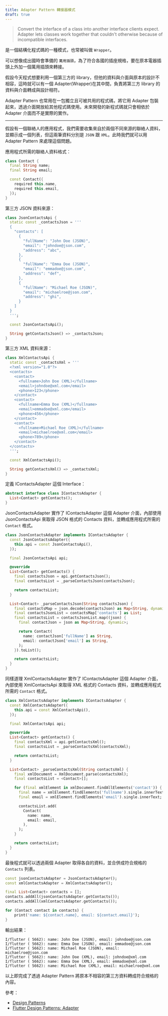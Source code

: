 ```yaml
---
title: Adapter Pattern 轉接器模式
draft: true
---
```


> Convert the interface of a class into another interface clients expect. Adapter lets classes work together that couldn't otherwise because of incompatible interfaces.

是一個結構化程式碼的一種模式，也常被叫做 `Wrapper`。

可以想像成出國時會準備的 `萬用插頭`，為了符合各國的插座規格，要在原本電器插頭上外加一個萬用插頭來轉接。

假設今天程式想要利用一個第三方的 library，但他的資料與介面與原本的設計不相容，這時就可以有一個 Adapter(Wrapper)在其中間，負責將第三方 library 的資料與介面轉成與設計相符。

Adapter Pattern 也常用在一包獨立且可被共用的程式碼，將它用 Adapter 包裝起來，透過介面開放給其他程式碼使用。未來開發的新程式碼就只會相依於 Adapter 介面而不是實際的實作。

---

假設有一個聯絡人的應用程式，我們需要收集來自於兩個不同來源的聯絡人資料，並顯示成一個列表，但這兩筆資料分別是 `JSON` 跟 `XML`。此時我們就可以用 Adapter Pattern 來處理這個問題。

應用程式所需的聯絡人資料格式：
```dart
class Contact {
  final String name;
  final String email;

  const Contact({
    required this.name,
    required this.email,
  });
}
```

第三方 JSON 資料來源：
```dart
class JsonContactsApi {
  static const _contactsJson = '''
  {
    "contacts": [
      {
        "fullName": "John Doe (JSON)",
        "email": "johndoe@json.com",
        "address": "abc",
      },
      {
        "fullName": "Emma Doe (JSON)",
        "email": "emmadoe@json.com",
        "address": "def",
      },
      {
        "fullName": "Michael Roe (JSON)",
        "email": "michaelroe@json.com",
        "address": "ghi",
      }
    ]
  }
  ''';

  const JsonContactsApi();

  String getContactsJson() => _contactsJson;
}
```

第三方 XML 資料來源：
```dart
class XmlContactsApi {
  static const _contactsXml = '''
  <?xml version="1.0"?>
  <contacts>
    <contact>
      <fullname>John Doe (XML)</fullname>
      <email>johndoe@xml.com</email>
      <phone>123</phone>
    </contact>
    <contact>
      <fullname>Emma Doe (XML)</fullname>
      <email>emmadoe@xml.com</email>
      <phone>456</phone>
    </contact>
    <contact>
      <fullname>Michael Roe (XML)</fullname>
      <email>michaelroe@xml.com</email>
      <phone>789</phone>
    </contact>
  </contacts>
  ''';

  const XmlContactsApi();

  String getContactsXml() => _contactsXml;
}
```

定義 IContactsAdapter 這個 Interface：
```dart
abstract interface class IContactsAdapter {
  List<Contact> getContacts();
}
```

JsonContactsAdapter 實作了 IContactsAdapter 這個 Adapter 介面，內部使用 JsonContactsApi 來取得 JSON 格式的 Contacts 資料，並轉成應用程式所需的 `Contact` 格式。

```dart
class JsonContactsAdapter implements IContactsAdapter {
  const JsonContactsAdapter({
    this.api = const JsonContactsApi(),
  });

  final JsonContactsApi api;

  @override
  List<Contact> getContacts() {
    final contactsJson = api.getContactsJson();
    final contactsList = _parseContactsJson(contactsJson);

    return contactsList;
  }

  List<Contact> _parseContactsJson(String contactsJson) {
    final contactsMap = json.decode(contactsJson) as Map<String, dynamic>;
    final contactsJsonList = contactsMap['contacts'] as List;
    final contactsList = contactsJsonList.map((json) {
      final contactJson = json as Map<String, dynamic>;

      return Contact(
        name: contactJson['fullName'] as String,
        email: contactJson['email'] as String,
      );
    }).toList();

    return contactsList;
  }
}
```

同樣道理 XmlContactsAdapter 實作了 IContactsAdapter 這個 Adapter 介面，內部使用 XmlContactsApi 來取得 XML 格式的 Contacts 資料，並轉成應用程式所需的 `Contact` 格式。

```dart
class XmlContactsAdapter implements IContactsAdapter {
  const XmlContactsAdapter({
    this.api = const XmlContactsApi(),
  });

  final XmlContactsApi api;

  @override
  List<Contact> getContacts() {
    final contactsXml = api.getContactsXml();
    final contactsList = _parseContactsXml(contactsXml);

    return contactsList;
  }

  List<Contact> _parseContactsXml(String contactsXml) {
    final xmlDocument = XmlDocument.parse(contactsXml);
    final contactsList = <Contact>[];

    for (final xmlElement in xmlDocument.findAllElements('contact')) {
      final name = xmlElement.findElements('fullname').single.innerText;
      final email = xmlElement.findElements('email').single.innerText;

      contactsList.add(
        Contact(
          name: name,
          email: email,
        ),
      );
    }

    return contactsList;
  }
}
```

最後程式就可以透過兩個 Adapter 取得各自的資料，並合併成符合規格的 `Contacts` 列表。

```dart
const jsonContactsAdapter = JsonContactsAdapter();
const xmlContactsAdapter = XmlContactsAdapter();

final List<Contact> contacts = [];
contacts.addAll(jsonContactsAdapter.getContacts());
contacts.addAll(xmlContactsAdapter.getContacts());

for (Contact contact in contacts) {
    print('name: ${contact.name}, email: ${contact.email}');
}
```

輸出結果：
```
I/flutter ( 5662): name: John Doe (JSON), email: johndoe@json.com
I/flutter ( 5662): name: Emma Doe (JSON), email: emmadoe@json.com
I/flutter ( 5662): name: Michael Roe (JSON), email: michaelroe@json.com
I/flutter ( 5662): name: John Doe (XML), email: johndoe@xml.com
I/flutter ( 5662): name: Emma Doe (XML), email: emmadoe@xml.com
I/flutter ( 5662): name: Michael Roe (XML), email: michaelroe@xml.com
```

以上即完成了透過 Adapter Pattern 將原本不相容的第三方資料轉成符合規格的內容。

參考：
* [Design Patterns](https://en.wikipedia.org/wiki/Design_Patterns)
* [Flutter Design Patterns: Adapter](https://kazlauskas.dev/flutter-design-patterns-2-adapter/)